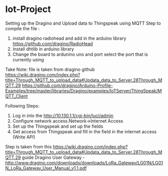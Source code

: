 # Iot-Project

Setting up the Dragino and Upload data to Thingspeak using MQTT
Step to compile the file : 
1. install  dragino radiohead and add in the arduino library
https://github.com/dragino/RadioHead
2. Install dhtlib in arduino library 
3. Change the board to ardunino uno and port select the port that is currently using



Take Note: file is taken from dragino github 
https://wiki.dragino.com/index.php?title=Through_MQTT_to_upload_data#Updata_data_to_Server.28Through_MQTT.29
https://github.com/dragino/Arduino-Profile-Examples/tree/master/libraries/Dragino/examples/IoTServer/ThingSpeak/MQTT_Client



Following Steps:
1. Log in into the http://10.130.1.1/cgi-bin/luci/admin
2. Configure network access.Network->Internet Access
3. Set up the Thingspeak and set up the fields
4. Get access from Thingspeak and fill in the field in the internet access (Write API)



Step is taken from this https://wiki.dragino.com/index.php?title=Through_MQTT_to_upload_data#Updata_data_to_Server.28Through_MQTT.29 guide 
Dragino User Gateway - http://www.dragino.com/downloads/downloads/LoRa_Gateway/LG01N/LG01N_LoRa_Gateway_User_Manual_v1.1.pdf
